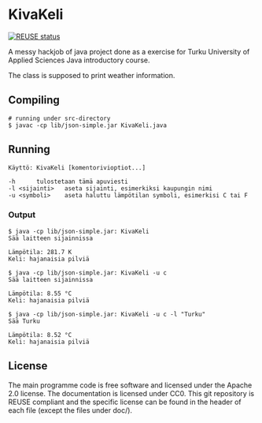 <!--
SPDX-FileCopyrightText: 2021 Markus Murto

SPDX-License-Identifier: CC0-1.0
-->

# KivaKeli

[![REUSE status](https://api.reuse.software/badge/github.com/murtoM/KivaKeli)](https://api.reuse.software/info/github.com/murtoM/KivaKeli)

A messy hackjob of java project done as a exercise for Turku University of Applied Sciences Java introductory course.

The class is supposed to print weather information.

## Compiling
```
# running under src-directory
$ javac -cp lib/json-simple.jar KivaKeli.java
```

## Running
```
Käyttö: KivaKeli [komentorivioptiot...]

-h		tulostetaan tämä apuviesti
-l <sijainti>	aseta sijainti, esimerkiksi kaupungin nimi
-u <symboli>	aseta haluttu lämpötilan symboli, esimerkisi C tai F
```

### Output
```
$ java -cp lib/json-simple.jar: KivaKeli
Sää laitteen sijainnissa

Lämpötila: 281.7 K
Keli: hajanaisia pilviä

$ java -cp lib/json-simple.jar: KivaKeli -u c
Sää laitteen sijainnissa

Lämpötila: 8.55 °C
Keli: hajanaisia pilviä

$ java -cp lib/json-simple.jar: KivaKeli -u c -l "Turku"
Sää Turku

Lämpötila: 8.52 °C
Keli: hajanaisia pilviä
```

## License

The main programme code is free software and licensed under the Apache 2.0 license. The documentation is licensed under CC0. This git repository is REUSE compliant and the specific license can be found in the header of each file (except the files under doc/).
